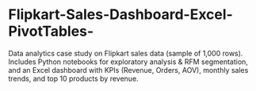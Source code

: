 # Flipkart-Sales-Dashboard-Excel-PivotTables-
Data analytics case study on Flipkart sales data (sample of 1,000 rows). Includes Python notebooks for exploratory analysis &amp; RFM segmentation, and an Excel dashboard with KPIs (Revenue, Orders, AOV), monthly sales trends, and top 10 products by revenue.
